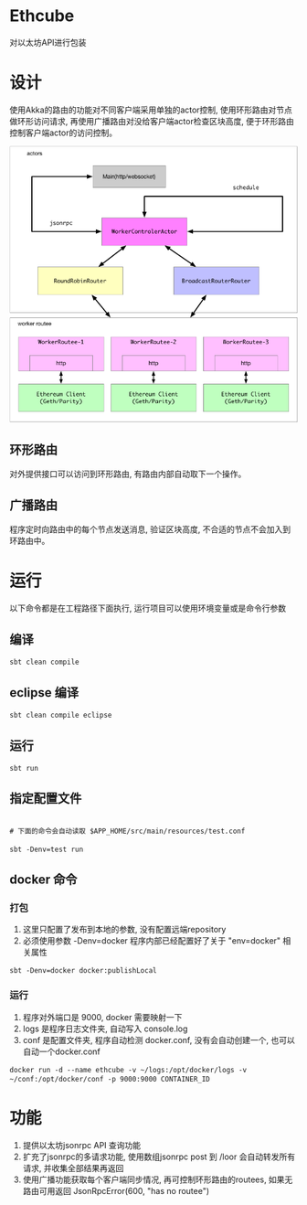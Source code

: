 # Ethcube 

对以太坊API进行包装

# 设计

使用Akka的路由的功能对不同客户端采用单独的actor控制, 使用环形路由对节点做环形访问请求, 再使用广播路由对没给客户端actor检查区块高度, 便于环形路由控制客户端actor的访问控制。

<img src="./docs/ethcube.png"/>

## 环形路由

对外提供接口可以访问到环形路由, 有路由内部自动取下一个操作。

## 广播路由

程序定时向路由中的每个节点发送消息, 验证区块高度, 不合适的节点不会加入到环路由中。


# 运行

以下命令都是在工程路径下面执行, 运行项目可以使用环境变量或是命令行参数


## 编译

```
sbt clean compile
```

## eclipse 编译

```
sbt clean compile eclipse
```

## 运行

```
sbt run
```

## 指定配置文件

```

# 下面的命令会自动读取 $APP_HOME/src/main/resources/test.conf

sbt -Denv=test run

```

## docker 命令

### 打包

1. 这里只配置了发布到本地的参数, 没有配置远端repository
2. 必须使用参数 -Denv=docker 程序内部已经配置好了关于 "env=docker" 相关属性 

```
sbt -Denv=docker docker:publishLocal
```

### 运行

1. 程序对外端口是 9000, docker 需要映射一下
2. logs 是程序日志文件夹, 自动写入 console.log
3. conf 是配置文件夹, 程序自动检测 docker.conf, 没有会自动创建一个, 也可以自动一个docker.conf

```
docker run -d --name ethcube -v ~/logs:/opt/docker/logs -v ~/conf:/opt/docker/conf -p 9000:9000 CONTAINER_ID
```



# 功能

1. 提供以太坊jsonrpc API 查询功能
2. 扩充了jsonrpc的多请求功能, 使用数组jsonrpc post 到 /loor 会自动转发所有请求, 并收集全部结果再返回
3. 使用广播功能获取每个客户端同步情况, 再可控制环形路由的routees, 如果无路由可用返回 JsonRpcError(600, "has no routee")


